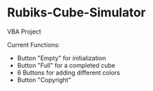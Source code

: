 # Rubiks-Cube-Simulator
VBA Project

Current Functions:
* Button "Empty" for initialization
* Button "Full" for a completed cube
* 6 Buttons for adding different colors
* Button "Copyright"
